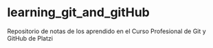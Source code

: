 # learning_git_and_gitHub
Repositorio de notas de los aprendido en el Curso Profesional de Git y GitHub de Platzi
